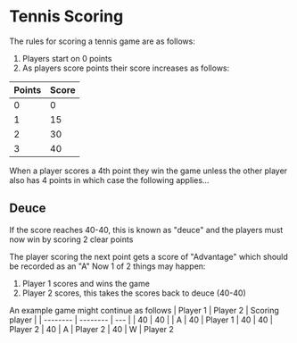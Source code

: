 # Tennis Scoring

The rules for scoring a tennis game are as follows:

1. Players start on 0 points
2. As players score points their score increases as follows:

| Points | Score |
| ------ | ----- |
| 0      | 0     |
| 1      | 15    |
| 2      | 30    |
| 3      | 40    |

When a player scores a 4th point they win the game unless the other player also has 4 points in which case the following applies...

## Deuce

If the score reaches 40-40, this is known as "deuce" and the players must now win by scoring 2 clear points

The player scoring the next point gets a score of "Advantage" which should be recorded as an "A"
Now 1 of 2 things may happen:

1. Player 1 scores and wins the game
2. Player 2 scores, this takes the scores back to deuce (40-40)

An example game might continue as follows
| Player 1 | Player 2 | Scoring player |
| -------- | -------- | --- |
| 40 | 40 |
| A | 40 | Player 1
| 40 | 40 | Player 2
| 40 | A | Player 2
| 40 | W | Player 2
